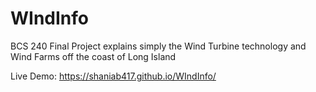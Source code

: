 # WIndInfo
BCS 240 Final Project 
explains simply the Wind Turbine technology and Wind Farms off the coast of Long Island 




Live Demo: https://shaniab417.github.io/WIndInfo/
